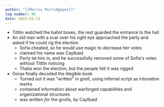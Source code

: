 ```yaml
---
author: "[[Merric Porridgepot]]"
log number: 86
date: 2021-01-12
---
```

- Tittlin watched the ballot boxes, the rest guarded the entrance to the hall
- An old man with a scar over his right eye approached the party and asked if he could rig the election
    - Sofia cheated, so he would use magic to decrease her votes 
    - claimed his name was Caylbaid
    - Party let him in, and he successfully removed some of Sofia's votes without Tittlin noticing
    - Thalia won the election, but the people felt it was rigged
- Goras finally decoded the illegible book
    - Turned out it was "written" in gnoll, using infernal script as intonation marks
    - contained information about warforged capabilities and organizational structures
    - was written _for_ the gnolls, by Caylbaid
